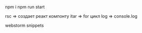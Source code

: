 npm i 
npm run start

rsc => создает реакт компонту
itar => for цикл
log => console.log

webstorm snippets